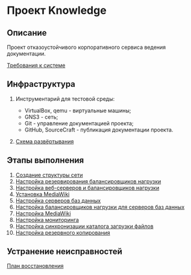 # Проект Knowledge

## Описание

Проект отказоустойчивого корпоративного сервиса ведения документации.

[Требования к системе](requirements.md)

## Инфраструктура

1. Инструментарий для тестовой среды:
    * VirtualBox, qemu - виртуальные машины;
    * GNS3 - сеть;
    * Git - управление документацией проекта;
    * GitHub, SourceCraft - публикация документации проекта.

2. [Схема развёртывания](infra.md)

## Этапы выполнения

1. [Создание структуры сети](network-structure.md)
2. [Настройка резервирования балансировщиков нагрузки](balancers-redundancy.md)
3. [Настройка веб-серверов и балансировщиков нагрузки](balancers-web.md)
4. [Установка MediaWiki](mediawiki.md)
5. [Настройка серверов баз данных](database.md)
6. [Настройка балансировщиков нагрузки для серверов баз данных](balancers-database.md)
7. [Настройка MediaWiki](mediawiki-database.md)
8. [Настройка мониторинга](monitoring.md)
9. [Настройка синхронизации каталога загрузки файлов](files-upload-sync.md)
10. [Настройка резервного копирования](backup.md)

## Устранение неисправностей

[План восстановления](runbook.md)
